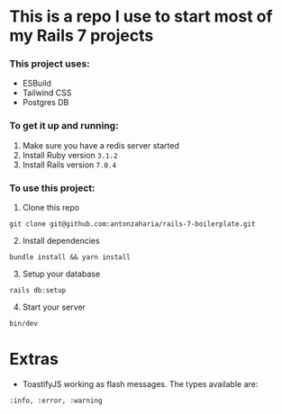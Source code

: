 # This is a repo I use to start most of my Rails 7 projects

### This project uses:
 - ESBuild
 - Tailwind CSS
 - Postgres DB

### To get it up and running:
1. Make sure you have a redis server started
2. Install Ruby version `3.1.2`
3. Install Rails version `7.0.4`

### To use this project:
1. Clone this repo
```
git clone git@github.com:antonzaharia/rails-7-boilerplate.git
```
2. Install dependencies
```
bundle install && yarn install
```
3. Setup your database
```
rails db:setup
```
4. Start your server
```
bin/dev
```

# Extras
- ToastifyJS working as flash messages.
The types available are:
```
:info, :error, :warning
```